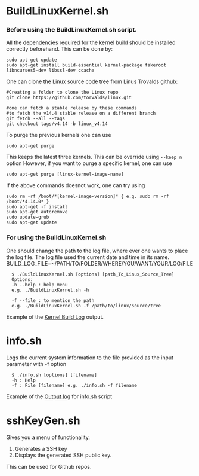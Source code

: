 # BuildLinuxKernel.sh

### Before using the BuildLinuxKernel.sh script. ###
All the dependencies required for the kernel build should be installed correctly beforehand.
This can be done by: 
```
sudo apt-get update
sudo apt-get install build-essential kernel-package fakeroot libncurses5-dev libssl-dev ccache
```
One can clone the Linux source code tree from Linus Trovalds github:
```
#Creating a folder to clone the Linux repo
git clone https://github.com/torvalds/linux.git

#one can fetch a stable release by these commands
#to fetch the v14.4 stable release on a different branch
git fetch --all --tags
git checkout tags/v4.14 -b linux_v4.14

```

To purge the previous kernels one can use
```
sudo apt-get purge
```
This keeps the latest three kernels. This can be override using `--keep n` option
However, if you want to purge a specific kernel, one can use
```
sudo apt-get purge [linux-kernel-image-name]
```
If the above commands doesnot work, one can try using
```
sudo rm -rf /boot/*[kernel-image-version]* { e.g. sudo rm -rf /boot/*4.14.0* }
sudo apt-get -f install
sudo apt-get autoremove
sudo update-grub
sudo apt-get update
```
### For using the BuildLinuxKernel.sh
One should change the path to the log file, where ever one wants to place the log file. The log file used the current date and time in its name.
BUILD_LOG_FILE=~/PATH/TO/FOLDER/WHERE/YOU/WANT/YOUR/LOG/FILE  
```
  $ ./BuildLinuxKernel.sh [options] [path_To_Linux_Source_Tree]  
  Options:  
  -h --help : help menu  
  e.g. ./BuildLinuxKernel.sh -h
  
  -f --file : to mention the path  
  e.g. ./BuildLinuxKernel.sh -f /path/to/linux/source/tree  
```  
Example of the [Kernel Build Log](https://github.com/mansetagunj/ECEN-5013/blob/master/HW1/info_logs/build_log_01_24_2018_20_40_46.log) output.
  
# info.sh

Logs the current system information to the file provided as the input parameter with -f option  
  
```
  $ ./info.sh [options] [filename]    
  -h : Help    
  -f : File [filename] e.g. ./info.sh -f filename 
```  
Example of the [Output log](https://github.com/mansetagunj/ECEN-5013/blob/master/HW1/info_logs/new_sys_info.txt) for info.sh script

# sshKeyGen.sh

Gives you a menu of functionality. 
1. Generates a SSH key
2. Displays the generated SSH public key.

This can be used for Github repos.
